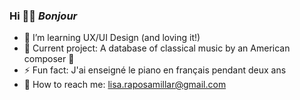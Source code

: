 ### Hi 👋🏼 <em>Bonjour</em>

- 🌱 I’m learning UX/UI Design (and loving it!)
- 🔭 Current project: A database of classical music by an American composer 🎼
- ⚡ Fun fact: J'ai enseigné le piano en français pendant deux ans
- 📮 How to reach me: lisa.raposamillar@gmail.com

<!--
**raposamillar/raposamillar** is a ✨ _special_ ✨ repository because its `README.md` (this file) appears on your GitHub profile.

Here are some ideas to get you started:

- 🔭 I’m currently working on ...
- 🌱 I’m currently learning ...
- 👯 I’m looking to collaborate on ...
- 🤔 I’m looking for help with ...
- 💬 Ask me about ...
- 📫 How to reach me: ...
- 😄 Pronouns: ...
- ⚡ Fun fact: ...
-->

